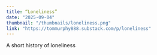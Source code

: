 ```yaml
---
title: “Loneliness”
date: "2025-09-04"
thumbnail: "/thumbnails/loneliness.png"
link: "https://tommurphy888.substack.com/p/loneliness"
---
```

A short history of loneliness